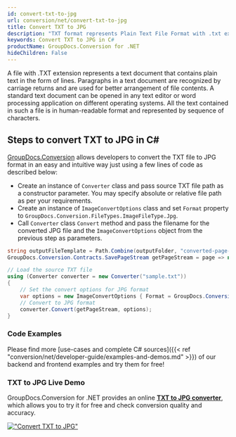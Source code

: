 ```yaml
---
id: convert-txt-to-jpg
url: conversion/net/convert-txt-to-jpg
title: Convert TXT to JPG
description: "TXT format represents Plain Text File Format with .txt extension. Learn how to convert TXT to JPG file programmatically in C# language using GroupDocs.Conversion for .NET library."
keywords: Convert TXT to JPG in C#
productName: GroupDocs.Conversion for .NET
hideChildren: False
---
```


A file with .TXT extension represents a text document that contains plain text in the form of lines. Paragraphs in a text document are recognized by carriage returns and are used for better arrangement of file contents. A standard text document can be opened in any text editor or word processing application on different operating systems. All the text contained in such a file is in human-readable format and represented by sequence of characters.

## Steps to convert TXT to JPG in C#

[GroupDocs.Conversion](https://products.groupdocs.com/conversion/net) allows developers to convert the TXT file to JPG format in an easy and intuitive way just using a few lines of code as described below:

* Create an instance of `Converter` class and pass source TXT file path as a constructor parameter. You may specify absolute or relative file path as per your requirements. 
* Create an instance of `ImageConvertOptions` class and set `Format` property to `GroupDocs.Conversion.FileTypes.ImageFileType.Jpg`.
* Call `Converter` class `Convert` method and pass the filename for the converted JPG file and the `ImageConvertOptions` object from the previous step as parameters.

```csharp
string outputFileTemplate = Path.Combine(outputFolder, "converted-page-{0}.jpg");
GroupDocs.Conversion.Contracts.SavePageStream getPageStream = page => new FileStream(string.Format(outputFileTemplate, page), FileMode.Create);

// Load the source TXT file
using (Converter converter = new Converter("sample.txt"))
{
    // Set the convert options for JPG format
    var options = new ImageConvertOptions { Format = GroupDocs.Conversion.FileTypes.ImageFileType.Jpg };   
    // Convert to JPG format
    converter.Convert(getPageStream, options);
}
```

### Code Examples

Please find more [use-cases and complete C# sources]({{< ref "conversion/net/developer-guide/examples-and-demos.md" >}}) of our backend and frontend examples and try them for free!

### TXT to JPG Live Demo

GroupDocs.Conversion for .NET provides an online [**TXT to JPG converter**](https://products.groupdocs.app/conversion/txt-to-jpg), which allows you to try it for free and check conversion quality and accuracy.

[!["Convert TXT to JPG"](conversion/net/images/convert-to-jpg/convert-txt-to-jpg.png)](https://products.groupdocs.app/conversion/txt-to-jpg)
